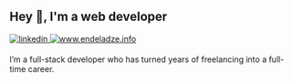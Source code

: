## Hey 👋, I'm a web developer  
  

<a href="https://linkedin.com/in/endeladze" target="_blank">
<img src=https://img.shields.io/badge/linkedin-%231E77B5.svg?&style=for-the-badge&logo=linkedin&logoColor=white alt=linkedin style="margin-bottom: 5px;" />
</a>
<a href="https://endeladze.info" target="_blank">
<img src=https://img.shields.io/badge/www-endeladze.info-lightgrey.svg?&style=for-the-badge alt=www.endeladze.info style="margin-bottom: 5px;" />
</a>
  
I’m a full-stack developer who has turned years of freelancing into a full-time career.  
  

<br/>  
